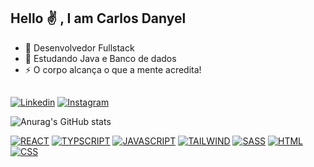 ## Hello ✌ , I am Carlos Danyel

<div>

  - 🔭 Desenvolvedor Fullstack
  - 🌱 Estudando Java e Banco de dados
  - ⚡ O corpo alcança o que a mente acredita! 
  ##
  [![Linkedin](https://img.shields.io/badge/LinkedIn-0077B5?style=for-the-badge&logo=linkedin&logoColor=white)]()
  [![Instagram](https://img.shields.io/badge/Instagram-E4405F?style=for-the-badge&logo=instagram&logoColor=white)]()

  ![Anurag's GitHub stats](https://github-readme-stats.vercel.app/api?username=CarlosDanyel&show_icons=true&theme=transparent)

  [![REACT](https://img.shields.io/badge/React-20232A?style=for-the-badge&logo=react&logoColor=61DAFB)]()
  [![TYPSCRIPT](https://img.shields.io/badge/TypeScript-007ACC?style=for-the-badge&logo=typescript&logoColor=white)]() 
  [![JAVASCRIPT](https://img.shields.io/badge/JavaScript-F7DF1E?style=for-the-badge&logo=javascript&logoColor=white)]()
  [![TAILWIND](https://img.shields.io/badge/Tailwind_CSS-38B2AC?style=for-the-badge&logo=tailwind-css&logoColor=white)]()
  [![SASS](https://img.shields.io/badge/Sass-CC6699?style=for-the-badge&logo=sass&logoColor=white)]()
  [![HTML](https://img.shields.io/badge/HTML5-E34F26?style=for-the-badge&logo=html5&logoColor=white)]()
  [![CSS](https://img.shields.io/badge/CSS3-1572B6?style=for-the-badge&logo=css3&logoColor=white)]()
  
  ##  
<div> 
